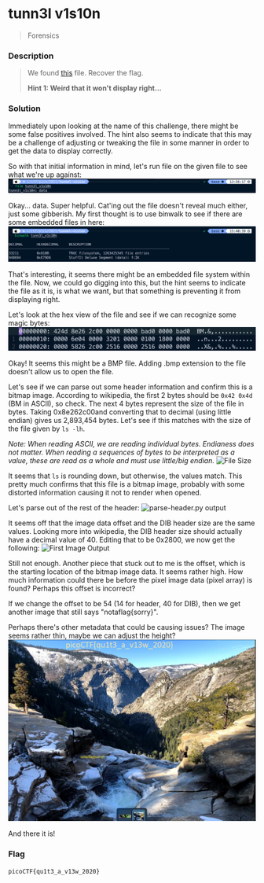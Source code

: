 # tunn3l v1s10n
> Forensics

### Description
> We found [this](https://mercury.picoctf.net/static/d0129ad98ba9258ab59e7700a1b18c14/tunn3l_v1s10n) file. Recover the flag.
>
> **Hint 1: Weird that it won't display right...**

### Solution
Immediately upon looking at the name of this challenge, there might be some false positives involved. The hint also seems to indicate that this may be a challenge of adjusting or tweaking the file in some manner in order to get the data to display correctly.

So with that initial information in mind, let's run file on the given file to see what we're up against:
![File Output](../../images/tunnel_1.png)

Okay... data. Super helpful. Cat'ing out the file doesn't reveal much either, just some gibberish. My first thought is to use binwalk to see if there are some embedded files in here:
![binwalk output](../../images/tunnel_2.png)

That's interesting, it seems there might be an embedded file system within the file. Now, we could go digging into this, but the hint seems to indicate the file as it is, is what we want, but that something is preventing it from displaying right.

Let's look at the hex view of the file and see if we can recognize some magic bytes:
![Header Bytes](../../images/tunnel_3.png)

Okay! It seems this might be a BMP file. Adding .bmp extension to the file doesn't allow us to open the file.

Let's see if we can parse out some header information and confirm this is a bitmap image. According to wikipedia, the first 2 bytes should be `0x42 0x4d` (BM in ASCII), so check. The next 4 bytes represent the size of the file in bytes. Taking 0x8e262c00and converting that to decimal (using little endian) gives us 2,893,454 bytes. Let's see if this matches with the size of the file given by `ls -lh`.

*Note: When reading ASCII, we are reading individual bytes. Endianess does not matter. When reading a sequences of bytes to be interpreted as a value, these are read as a whole and must use little/big endian.*
![File Size](../../images/tunnel_4.png)

It seems that `ls` is rounding down, but otherwise, the values match. This pretty much confirms that this file is a bitmap image, probably with some distorted information causing it not to render when opened.

Let's parse out of the rest of the header:
![parse-header.py output](../../images/tunnel_5.png)

It seems off that the image data offset and the DIB header size are the same values. Looking more into wikipedia, the DIB header size should actually have a decimal value of 40. Editing that to be 0x2800, we now get the following:
![First Image Output](../../images/tunnel_6.png)

Still not enough. Another piece that stuck out to me is the offset, which is the starting location of the bitmap image data. It seems rather high. How much information could there be before the pixel image data (pixel array) is found? Perhaps this offset is incorrect?

If we change the offset to be 54 (14 for header, 40 for DIB), then we get another image that still says "notaflag{sorry}".

Perhaps there's other metadata that could be causing issues? The image seems rather thin, maybe we can adjust the height?
![Flag](../../images/tunnel_7.png)

And there it is!

### Flag
`picoCTF{qu1t3_a_v13w_2020}`
